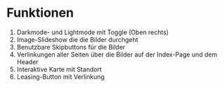 # Funktionen 

1. Darkmode- und Lightmode mit Toggle (Oben rechts)
1. Image-Slideshow die die Bilder durchgeht
1. Benutzbare Skipbuttons für die Bilder
1. Verlinkungen aller Seiten über die Bilder auf der Index-Page und dem Header
1. Interaktive Karte mit Standort
1. Leasing-Button mit Verlinkung

